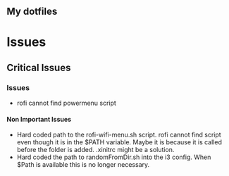 ## My dotfiles



# Issues
## Critical Issues

### Issues
- rofi cannot find powermenu script
#### Non Important Issues
- Hard coded path to the rofi-wifi-menu.sh script. rofi cannot find script even though it is in the $PATH variable. Maybe it is because it is called before the folder is added. .xinitrc might be a solution.
- Hard coded the path to randomFromDir.sh into the i3 config. When $Path is available this is no longer necessary.